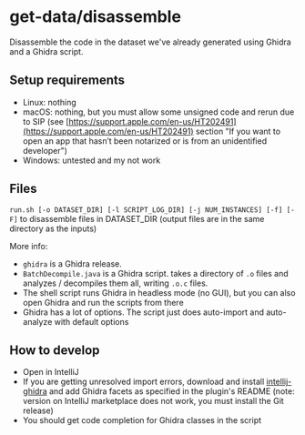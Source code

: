# get-data/disassemble

Disassemble the code in the dataset we've already generated using Ghidra and a Ghidra script.

## Setup requirements

- Linux: nothing
- macOS: nothing, but you must allow some unsigned code and rerun due to SIP (see [https://support.apple.com/en-us/HT202491](https://support.apple.com/en-us/HT202491) section "If you want to open an app that hasn’t been notarized or is from an unidentified developer")
- Windows: untested and my not work

## Files

`run.sh [-o DATASET_DIR] [-l SCRIPT_LOG_DIR] [-j NUM_INSTANCES] [-f] [-F]` to disassemble files in DATASET_DIR (output files are in the same directory as the inputs)

More info:

- `ghidra` is a Ghidra release.
- `BatchDecompile.java` is a Ghidra script. takes a directory of `.o` files and analyzes / decompiles them all, writing `.o.c` files.
- The shell script runs Ghidra in headless mode (no GUI), but you can also open Ghidra and run the scripts from there
- Ghidra has a lot of options. The script just does auto-import and auto-analyze with default options

## How to develop

- Open in IntelliJ
- If you are getting unresolved import errors, download and install [intellij-ghidra](https://github.com/garyttierney/intellij-ghidra) and add Ghidra facets as specified in the plugin's README (note: version on IntelliJ marketplace does not work, you must install the Git release)
- You should get code completion for Ghidra classes in the script
